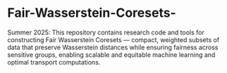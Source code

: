 # Fair-Wasserstein-Coresets-
Summer 2025: This repository contains research code and tools for constructing Fair Wasserstein Coresets — compact, weighted subsets of data that preserve Wasserstein distances while ensuring fairness across sensitive groups, enabling scalable and equitable machine learning and optimal transport computations.
